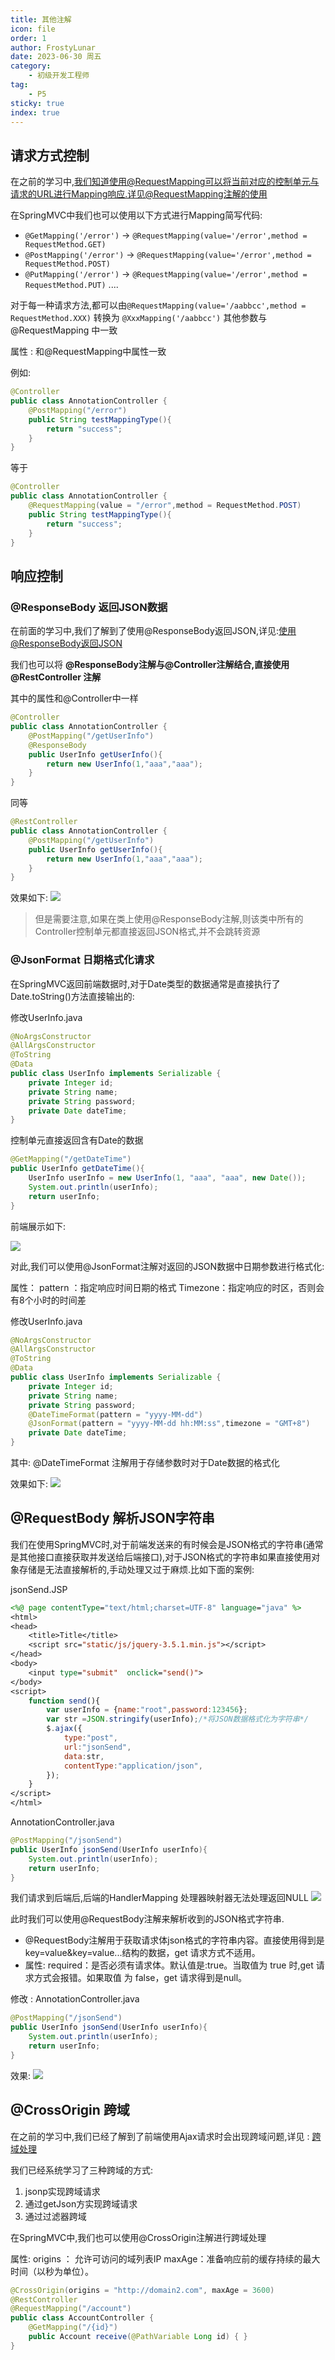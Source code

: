 ```yaml
---
title: 其他注解
icon: file
order: 1
author: FrostyLunar
date: 2023-06-30 周五
category:
	- 初级开发工程师
tag:
	- P5
sticky: true
index: true
---
```


## 请求方式控制

在之前的学习中,我们知道使用@RequestMapping可以将当前对应的控制单元与请求的URL进行Mapping响应.详见[@RequestMapping注解的使用](../05_路径映射与RESTful风格/路径映射与RESTful风格.md#@RequestMapping注解的使用)

在SpringMVC中我们也可以使用以下方式进行Mapping简写代码:
- `@GetMapping('/error')`  ->  `@RequestMapping(value='/error',method = RequestMethod.GET)`
- `@PostMapping('/error')`  ->  `@RequestMapping(value='/error',method = RequestMethod.POST)`
- `@PutMapping('/error')`  ->  `@RequestMapping(value='/error',method = RequestMethod.PUT)`
.... 

对于每一种请求方法,都可以由`@RequestMapping(value='/aabbcc',method = RequestMethod.XXX)` 转换为  `@XxxMapping('/aabbcc')` 其他参数与@RequestMapping 中一致

属性 : 和@RequestMapping中属性一致

例如: 

```Java
@Controller
public class AnnotationController {
    @PostMapping("/error")
    public String testMappingType(){
        return "success";
    }
}
```

等于

```Java
@Controller
public class AnnotationController {
    @RequestMapping(value = "/error",method = RequestMethod.POST)
    public String testMappingType(){
        return "success";
    }
}
```


## 响应控制

### @ResponseBody 返回JSON数据

在前面的学习中,我们了解到了使用@ResponseBody返回JSON,详见:[使用@ResponseBody返回JSON](../08_响应处理/响应处理.md#使用@ResponseBody返回JSON)

我们也可以将 **@ResponseBody注解与@Controller注解结合,直接使用@RestController 注解**

其中的属性和@Controller中一样

```Java
@Controller
public class AnnotationController {
    @PostMapping("/getUserInfo")
    @ResponseBody
    public UserInfo getUserInfo(){
        return new UserInfo(1,"aaa","aaa");
    }
}
```

同等

```Java
@RestController
public class AnnotationController {
    @PostMapping("/getUserInfo")
    public UserInfo getUserInfo(){
        return new UserInfo(1,"aaa","aaa");
    }
}
```

效果如下:
![](./assets/image-20230630162134996.png)

> 但是需要注意,如果在类上使用@ResponseBody注解,则该类中所有的Controller控制单元都直接返回JSON格式,并不会跳转资源

### @JsonFormat 日期格式化请求

在SpringMVC返回前端数据时,对于Date类型的数据通常是直接执行了Date.toString()方法直接输出的:

修改UserInfo.java
```Java
@NoArgsConstructor
@AllArgsConstructor
@ToString
@Data
public class UserInfo implements Serializable {
    private Integer id;
    private String name;
    private String password;
    private Date dateTime;
}
```

控制单元直接返回含有Date的数据
```Java
@GetMapping("/getDateTime")
public UserInfo getDateTime(){
	UserInfo userInfo = new UserInfo(1, "aaa", "aaa", new Date());
	System.out.println(userInfo);
	return userInfo;
}
```

前端展示如下:

![](./assets/image-20230630164246694.png)


对此,我们可以使用@JsonFormat注解对返回的JSON数据中日期参数进行格式化:

属性：
pattern ：指定响应时间日期的格式
Timezone：指定响应的时区，否则会有8个小时的时间差

修改UserInfo.java
```Java
@NoArgsConstructor
@AllArgsConstructor
@ToString
@Data
public class UserInfo implements Serializable {
    private Integer id;
    private String name;
    private String password;
    @DateTimeFormat(pattern = "yyyy-MM-dd")
    @JsonFormat(pattern = "yyyy-MM-dd hh:MM:ss",timezone = "GMT+8")
    private Date dateTime;
}
```

其中: @DateTimeFormat 注解用于存储参数时对于Date数据的格式化

效果如下: 
![](./assets/image-20230630163720512.png)

## @RequestBody 解析JSON字符串

我们在使用SpringMVC时,对于前端发送来的有时候会是JSON格式的字符串(通常是其他接口直接获取并发送给后端接口),对于JSON格式的字符串如果直接使用对象存储是无法直接解析的,手动处理又过于麻烦.比如下面的案例:

jsonSend.JSP
```JSP
<%@ page contentType="text/html;charset=UTF-8" language="java" %>
<html>
<head>
    <title>Title</title>
    <script src="static/js/jquery-3.5.1.min.js"></script>
</head>
<body>
    <input type="submit"  onclick="send()">
</body>
<script>
    function send(){
        var userInfo = {name:"root",password:123456};
        var str =JSON.stringify(userInfo);/*将JSON数据格式化为字符串*/
        $.ajax({
            type:"post",
            url:"jsonSend",
            data:str,
            contentType:"application/json",
        });
    }
</script>
</html>
```

AnnotationController.java
```Java
@PostMapping("/jsonSend")
public UserInfo jsonSend(UserInfo userInfo){
	System.out.println(userInfo);
	return userInfo;
}
```

我们请求到后端后,后端的HandlerMapping 处理器映射器无法处理返回NULL
![](./assets/image-20230630174644136.png)

此时我们可以使用@RequestBody注解来解析收到的JSON格式字符串.

- @RequestBody注解用于获取请求体json格式的字符串内容。直接使用得到是 key=value&key=value...结构的数据，get 请求方式不适用。
- 属性: required：是否必须有请求体。默认值是:true。当取值为 true 时,get 请求方式会报错。如果取值 为 false，get 请求得到是null。

修改 : AnnotationController.java
```Java
@PostMapping("/jsonSend")
public UserInfo jsonSend(UserInfo userInfo){
	System.out.println(userInfo);
	return userInfo;
}
```

效果:
![](./assets/image-20230630172904263.png)

## @CrossOrigin 跨域

在之前的学习中,我们已经了解到了前端使用Ajax请求时会出现跨域问题,详见 : [跨域处理](../../../04_JavaEE技术/06_Ajax/04_跨域处理/跨域处理.md)

我们已经系统学习了三种跨域的方式:
1. jsonp实现跨域请求
2. 通过getJson方实现跨域请求
3. 通过过滤器跨域

在SpringMVC中,我们也可以使用@CrossOrigin注解进行跨域处理


属性:
origins  ： 允许可访问的域列表IP
maxAge：准备响应前的缓存持续的最大时间（以秒为单位）。

```Java
@CrossOrigin(origins = "http://domain2.com", maxAge = 3600)
@RestController
@RequestMapping("/account")
public class AccountController {
    @GetMapping("/{id}")
    public Account receive(@PathVariable Long id) { }
}
```

